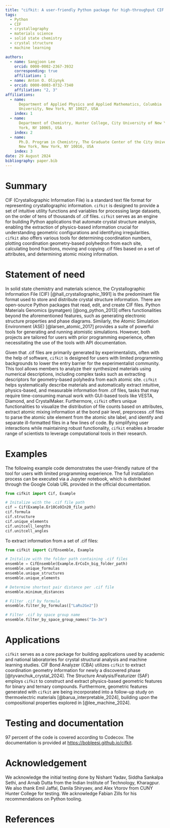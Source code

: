 ```yaml
---
title: "cifkit: A user-friendly Python package for high-throughput CIF analysis"
tags:
  - Python
  - CIF
  - crystallography
  - materials science
  - solid state chemistry
  - crystal structure
  - machine learning

authors:
  - name: Sangjoon Lee
    orcid: 0000-0002-2367-3932
    corresponding: true
    affiliation: 1
  - name: Anton O. Oliynyk
  - orcid: 0000-0003-0732-7340
    affiliation: "2, 3"
affiliations:
  - name:
      Department of Applied Physics and Applied Mathematics, Columbia
      University, New York, NY 10027, USA
    index: 1
  - name:
      Department of Chemistry, Hunter College, City University of New York, New
      York, NY 10065, USA
    index: 2
  - name:
      Ph.D. Program in Chemistry, The Graduate Center of the City University of
      New York, New York, NY 10016, USA
    index: 3
date: 29 August 2024
bibliography: paper.bib
---
```


# Summary

CIF (Crystallographic Information File) is a standard text file format for representing crystallographic information.
`cifkit` is designed to provide a set of intuitive utility functions and
variables for processing large datasets, on the order of tens of thousands of
.cif files. `cifkit` serves as an engine for building Python applications that
automate crystal structure analysis, enabling the extraction of physics-based
information crucial for understanding geometric configurations and identifying
irregularities. `cifkit` also offers various tools for determining coordination
numbers, plotting coordination geometry-based polyhedron from each site,
calculating bond fractions, moving and copying .cif files based on a set of
attributes, and determining atomic mixing information.

# Statement of need

In solid state chemistry and materials science, the Crystallographic Information
File (CIF) [@hall_crystallographic_1991] is the predominant file format used to
store and distribute crystal structure information. There are open-source Python
packages that read, edit, and create CIF files. Python Materials Genomics
(pymatgen) [@ong_python_2013] offers functionalities beyond the aforementioned
features, such as generating electronic structure properties and phase diagrams.
Similarly, the Atomic Simulation Environment (ASE) [@larsen_atomic_2017]
provides a suite of powerful tools for generating and running atomistic
simulations. However, both projects are tailored for users with prior
programming experience, often necessitating the use of the tools with API
documentation.

Given that .cif files are primarily generated by experimentalists, often with
the help of software, `cifkit` is designed for users with limited programming
backgrounds to lower the entry barrier for the experimentalist community. This
tool allows members to analyze their synthesized materials using numerical
descriptions, including complex tasks such as extracting descriptors for
geometry-based polyhedra from each atomic site. `cifkit` helps systematically
describe materials and automatically extract intuitive, physics-based, and
measurable information from .cif files, tasks that may require time-consuming
manual work with GUI-based tools like VESTA, Diamond, and CrystalMaker.
Furthermore, `cifkit` offers unique functionalities to visualize the
distribution of file counts based on attributes, extract atomic mixing
information at the bond pair level, preprocess .cif files to parse the atomic
site element from the atomic site label, and identify and separate ill-formatted
files in a few lines of code. By simplifying user interactions while maintaining
robust functionality, `cifkit` enables a broader range of scientists to leverage
computational tools in their research.

# Examples

The following example code demonstrates the user-friendly nature of the tool for
users with limited programming experience. The full installation process can be
executed via a Jupyter notebook, which is distributed through the Google Colab
URL provided in the official documentation.

```python
from cifkit import Cif, Example

# Initalize with the .cif file path
cif = Cif(Example.Er10Co9In20_file_path)
cif.formula
cif.structure
cif.unique_elements
cif.unitcell_lengths
cif.unitcell_angles
```

To extract information from a set of .cif files:

```python
from cifkit import CifEnsemble, Example

# Initalize with the folder path containing .cif files
ensemble = CifEnsemble(Example.ErCoIn_big_folder_path)
ensemble.unique_formulas
ensemble.unique_structures
ensemble.unique_elements

# Determine shortest pair distance per .cif file
ensemble.minimum_distances

# Filter .cif by formula
ensemble.filter_by_formulas(["LaRu2Ge2"])

# Filter .cif by space group name
ensemble.filter_by_space_group_names("Im-3m")
```

# Applications 

`cifkit` serves as a core package for building applications used by academic and
national laboratories for crystal structural analysis and machine learning
studies. CIF Bond Analyzer (CBA) utilizes `cifkit` to extract coordination
geometry information for newly a discovered phase [@tyvanchuk_crystal_2024]. The
Structure Analysis/Featurizer (SAF) employs `cifkit` to construct and extract
physics-based geometric features for binary and ternary compounds. Furthermore,
geometric features generated with `cifkit` are being incorporated into a
follow-up study on thermoelectric materials [@barua_interpretable_2024],
building upon the compositional properties explored in [@lee_machine_2024].

# Testing and documentation

97 percent of the code is covered according to Codecov. The documentation is
provided at https://bobleesj.github.io/cifkit.

# Acknowledgement

We acknowledge the initial testing done by Nishant Yadav, Siddha Sankalpa Sethi,
and Arnab Dutta from the Indian Institute of Technology, Kharagpur. We also
thank Emil Jaffal, Danila Shiryaev, and Alex Vtorov from CUNY Hunter College for
testing. We acknowledge Fabian Zills for his recommendations on Python tooling.

# References
